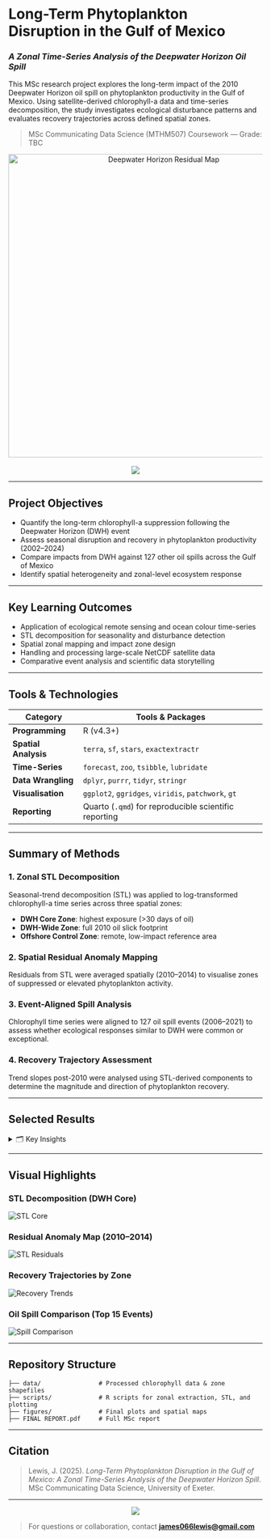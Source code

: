 # Long-Term Phytoplankton Disruption in the Gulf of Mexico
### *A Zonal Time-Series Analysis of the Deepwater Horizon Oil Spill*

This MSc research project explores the long-term impact of the 2010 Deepwater Horizon oil spill on phytoplankton productivity in the Gulf of Mexico. Using satellite-derived chlorophyll-a data and time-series decomposition, the study investigates ecological disturbance patterns and evaluates recovery trajectories across defined spatial zones.

> MSc Communicating Data Science (MTHM507) Coursework — Grade: TBC

<p align="center">
  <img src="./figures/anomaly_map.png" alt="Deepwater Horizon Residual Map" width="600"/>
  <br><br>
  <a href="./FINAL%20REPORT.pdf">
    <img src="https://img.shields.io/badge/View%20Full%20Report-PDF-blue?style=for-the-badge"/>
  </a>
</p>

---

## Project Objectives
- Quantify the long-term chlorophyll-a suppression following the Deepwater Horizon (DWH) event
- Assess seasonal disruption and recovery in phytoplankton productivity (2002–2024)
- Compare impacts from DWH against 127 other oil spills across the Gulf of Mexico
- Identify spatial heterogeneity and zonal-level ecosystem response

---

## Key Learning Outcomes
- Application of ecological remote sensing and ocean colour time-series
- STL decomposition for seasonality and disturbance detection
- Spatial zonal mapping and impact zone design
- Handling and processing large-scale NetCDF satellite data
- Comparative event analysis and scientific data storytelling

---

## Tools & Technologies
| Category             | Tools & Packages                                                                  |
|----------------------|-----------------------------------------------------------------------------------|
| **Programming**       | R (v4.3+)                                                                         |
| **Spatial Analysis**  | `terra`, `sf`, `stars`, `exactextractr`                                           |
| **Time-Series**       | `forecast`, `zoo`, `tsibble`, `lubridate`                                        |
| **Data Wrangling**    | `dplyr`, `purrr`, `tidyr`, `stringr`                                              |
| **Visualisation**     | `ggplot2`, `ggridges`, `viridis`, `patchwork`, `gt`                               |
| **Reporting**         | Quarto (`.qmd`) for reproducible scientific reporting                            |

---

## Summary of Methods

### 1. Zonal STL Decomposition
Seasonal-trend decomposition (STL) was applied to log-transformed chlorophyll-a time series across three spatial zones: 
- **DWH Core Zone**: highest exposure (>30 days of oil)
- **DWH-Wide Zone**: full 2010 oil slick footprint
- **Offshore Control Zone**: remote, low-impact reference area

### 2. Spatial Residual Anomaly Mapping
Residuals from STL were averaged spatially (2010–2014) to visualise zones of suppressed or elevated phytoplankton activity.

### 3. Event-Aligned Spill Analysis
Chlorophyll time series were aligned to 127 oil spill events (2006–2021) to assess whether ecological responses similar to DWH were common or exceptional.

### 4. Recovery Trajectory Assessment
Trend slopes post-2010 were analysed using STL-derived components to determine the magnitude and direction of phytoplankton recovery.

---

## Selected Results
<details>
<summary>🗂 Key Insights</summary>

- **DWH Core Zone** exhibited strong chlorophyll-a suppression from 2010–2014
- **Post-2015** trends in the core zone remained below baseline, suggesting incomplete recovery
- **Offshore Control Zone** showed stable or increasing productivity throughout
- **No significant impact** was detected for the majority of other oil spills — DWH was ecologically unique
- **Residual maps** visualised localised zones of both suppression and anomalous chlorophyll peaks

</details>

---

## Visual Highlights

### STL Decomposition (DWH Core)
![STL Core](./figures/stl_core.png)

### Residual Anomaly Map (2010–2014)
![STL Residuals](./figures/anomaly_map.png)

### Recovery Trajectories by Zone
![Recovery Trends](./figures/recovery.png)

### Oil Spill Comparison (Top 15 Events)
![Spill Comparison](./figures/mean_15_spills.png)

---

## Repository Structure
```
├── data/                # Processed chlorophyll data & zone shapefiles
├── scripts/             # R scripts for zonal extraction, STL, and plotting
├── figures/             # Final plots and spatial maps
├── FINAL REPORT.pdf     # Full MSc report
```

---

## Citation
> Lewis, J. (2025). *Long-Term Phytoplankton Disruption in the Gulf of Mexico: A Zonal Time-Series Analysis of the Deepwater Horizon Spill*. MSc Communicating Data Science, University of Exeter.

---

<p align="center">
  <img src="https://img.shields.io/badge/Project%20Focus-Ecological%20Remote%20Sensing-green?style=for-the-badge"/>
</p>

> For questions or collaboration, contact **james066lewis@gmail.com**
